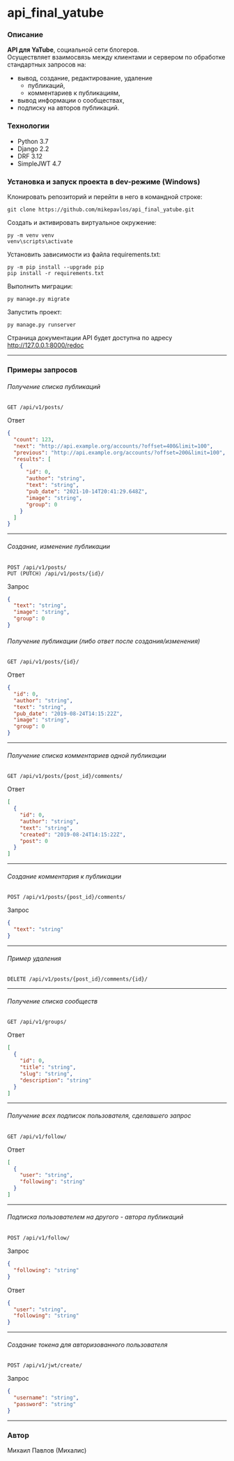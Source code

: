 # api_final_yatube
### Описание
**API для YaTube**, социальной сети блогеров.  
Осуществляет взаимосвязь между клиентами и сервером по обработке стандартных запросов на: 
- вывод, создание, редактирование, удаление 
  - публикаций, 
  - комментариев к публикациям, 
- вывод информации о сообществах, 
- подписку на авторов публикаций.
### Технологии
- Python 3.7
- Django 2.2
- DRF 3.12
- SimpleJWT 4.7
### Установка и запуск проекта в dev-режиме (Windows)
Клонировать репозиторий и перейти в него в командной строке:
```
git clone https://github.com/mikepavlos/api_final_yatube.git
```
Создать и активировать виртуальное окружение:
```
py -m venv venv
venv\scripts\activate
```

Установить зависимости из файла requirements.txt:
```
py -m pip install --upgrade pip
pip install -r requirements.txt
```
Выполнить миграции:
```
py manage.py migrate
```
Запустить проект:
```
py manage.py runserver
```
Страница документации API будет доступна по адресу <http://127.0.0.1:8000/redoc>

---

### Примеры запросов
###### Получение списка публикаций    
```
GET /api/v1/posts/
```
Ответ
```json
{
  "count": 123,
  "next": "http://api.example.org/accounts/?offset=400&limit=100",
  "previous": "http://api.example.org/accounts/?offset=200&limit=100",
  "results": [
    {
      "id": 0,
      "author": "string",
      "text": "string",
      "pub_date": "2021-10-14T20:41:29.648Z",
      "image": "string",
      "group": 0
    }
  ]
}
```

---

###### Создание, изменение публикации
```
POST /api/v1/posts/
PUT (PUTCH) /api/v1/posts/{id}/
```
Запрос
```json
{
  "text": "string",
  "image": "string",
  "group": 0
}
```
###### Получение публикации (либо ответ после создания/изменения)
```
GET /api/v1/posts/{id}/
```
Ответ
```json
{
  "id": 0,
  "author": "string",
  "text": "string",
  "pub_date": "2019-08-24T14:15:22Z",
  "image": "string",
  "group": 0
}
```

---

###### Получение списка комментариев одной публикации
```
GET /api/v1/posts/{post_id}/comments/
```
Ответ
```json
[
  {
    "id": 0,
    "author": "string",
    "text": "string",
    "created": "2019-08-24T14:15:22Z",
    "post": 0
  }
]
```

---

###### Создание комментария к публикации
```
POST /api/v1/posts/{post_id}/comments/
```
Запрос
```json
{
  "text": "string"
}
```

---

###### Пример удаления
```
DELETE /api/v1/posts/{post_id}/comments/{id}/
```

---

###### Получение списка сообществ
```
GET /api/v1/groups/
```
Ответ
```json
[
  {
    "id": 0,
    "title": "string",
    "slug": "string",
    "description": "string"
  }
]
```

---

###### Получение всех подписок пользователя, сделавшего запрос
```
GET /api/v1/follow/
```
Ответ
```json
[
  {
    "user": "string",
    "following": "string"
  }
]
```

---

###### Подписка пользователем на другого - автора публикаций
```
POST /api/v1/follow/
```
Запрос
```json
{
  "following": "string"
}
```
Ответ
```json
{
  "user": "string",
  "following": "string"
}
```

---

###### Создание токена для авторизованного пользователя
```
POST /api/v1/jwt/create/
```
Запрос
```json
{
  "username": "string",
  "password": "string"
}
```

---

### Автор
Михаил Павлов (Михалис)